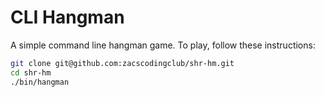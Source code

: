 # CLI Hangman

A simple command line hangman game. To play, follow these instructions:

```bash
git clone git@github.com:zacscodingclub/shr-hm.git
cd shr-hm
./bin/hangman
```
